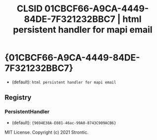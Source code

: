 ﻿---
title: "CLSID 01CBCF66-A9CA-4449-84DE-7F321232BBC7 | html persistent handler for mapi email"
excerpt: What is COM-Object CLSID 01CBCF66-A9CA-4449-84DE-7F321232BBC7?
---

# {01CBCF66-A9CA-4449-84DE-7F321232BBC7}

* (default): `html persistent handler for mapi email`

## Registry


### PersistentHandler

* (default): `{9694E38A-E081-46ac-99A0-8743C909ACB6}`

MIT License. Copyright (c) 2021 Strontic.


